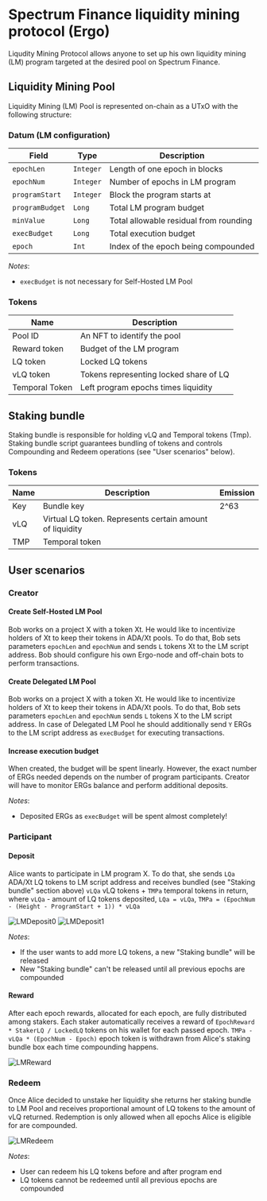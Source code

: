 # Spectrum Finance liquidity mining protocol (Ergo)

Liqudity Mining Protocol allows anyone to set up his own liquidity mining (LM) program targeted at the desired pool on Spectrum Finance.

## Liquidity Mining Pool
Liquidity Mining (LM) Pool is represented on-chain as a UTxO with the following structure:


### Datum (LM configuration)
| Field           | Type        | Description                            |
|-----------------|-------------|----------------------------------------|
| `epochLen`      | `Integer`   | Length of one epoch in blocks          |
| `epochNum`      | `Integer`   | Number of epochs in LM program         |
| `programStart`  | `Integer`   | Block the program starts at            |
| `programBudget` | `Long`      | Total LM program budget                |
| `minValue`      | `Long`      | Total allowable residual from rounding |
| `execBudget`    | `Long`      | Total execution budget                 |
| `epoch`         | `Int`       | Index of the epoch being compounded    |

_Notes_:
* `execBudget` is not necessary for Self-Hosted LM Pool

### Tokens
| Name           | Description                            |
|----------------|----------------------------------------|
| Pool ID        | An NFT to identify the pool            |
| Reward token   | Budget of the LM program               |
| LQ token       | Locked LQ tokens                       |
| vLQ token      | Tokens representing locked share of LQ |
| Temporal Token | Left program epochs times liquidity    |

## Staking bundle
Staking bundle is responsible for holding vLQ and Temporal tokens (Tmp). Staking bundle script guarantees bundling of
tokens and controls Compounding and Redeem operations (see "User scenarios" below).

### Tokens
| Name | Description                                              | Emission |
|------|----------------------------------------------------------|----------|
| Key  | Bundle key                                               | 2^63     |
| vLQ  | Virtual LQ token. Represents certain amount of liquidity |          |
| TMP  | Temporal token                                           |          |


## User scenarios

### Creator

#### Create Self-Hosted LM Pool
Bob works on a project X with a token Xt. He would like to incentivize holders of Xt to keep their tokens in ADA/Xt pools.
To do that, Bob sets parameters `epochLen` and `epochNum` and sends `L` tokens Xt to the LM script address.
Bob should configure his own Ergo-node and off-chain bots to perform transactions.

#### Create Delegated LM Pool
Bob works on a project X with a token Xt. He would like to incentivize holders of Xt to keep their tokens in ADA/Xt pools.
To do that, Bob sets parameters `epochLen` and `epochNum` sends `L` tokens X to the LM script address.
In case of Delegated LM Pool he should additionally send `Y` ERGs to the LM script address as `execBudget` for executing transactions.

#### Increase execution budget
When created, the budget will be spent linearly.
However, the exact number of ERGs needed depends on the number of program participants. 
Creator will have to monitor ERGs balance and perform additional deposits.

_Notes_:
* Deposited ERGs as `execBudget` will be spent almost completely!

### Participant

#### Deposit
Alice wants to participate in LM program X. To do that, she sends `LQa` ADA/Xt LQ tokens to LM script
address and receives bundled (see "Staking bundle" section above) `vLQa` vLQ tokens + `TMPa` temporal tokens in return,
where `vLQa` - amount of LQ tokens deposited, `LQa = vLQa`, `TMPa = (EpochNum - (Height - ProgramStart + 1)) * vLQa`

![LMDeposit0](./../img/LMDeposit0.png)
![LMDeposit1](./../img/LMDeposit1.png)

_Notes_:
* If the user wants to add more LQ tokens, a new "Staking bundle" will be released
* New "Staking bundle" can't be released until all previous epochs are compounded

#### Reward
After each epoch rewards, allocated for each epoch, are fully distributed among stakers. 
Each staker automatically receives a reward of `EpochReward * StakerLQ / LockedLQ` tokens on his wallet for each passed epoch. 
`TMPa - vLQa * (EpochNum - Epoch)` epoch token is withdrawn from Alice's staking bundle box each time compounding happens.

![LMReward](./../img/LMReward.png)

### Redeem
Once Alice decided to unstake her liquidity she returns her staking bundle to LM Pool and receives proportional amount of LQ tokens
to the amount of vLQ returned. Redemption is only allowed when all epochs Alice is eligible for are compounded.

![LMRedeem](./../img/LMRedeem.png)

_Notes_:
* User can redeem his LQ tokens before and after program end
* LQ tokens cannot be redeemed until all previous epochs are compounded
